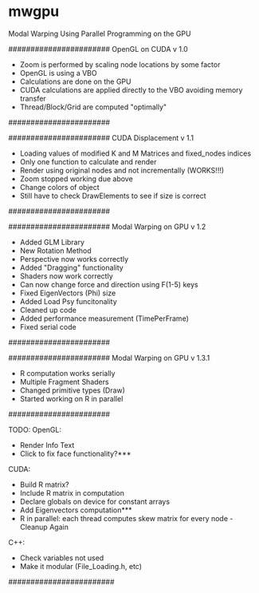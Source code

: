 mwgpu
=====

Modal Warping Using Parallel Programming on the GPU

#######################
OpenGL on CUDA v 1.0

- Zoom is performed by scaling node locations by some factor
- OpenGL is using a VBO
- Calculations are done on the GPU
- CUDA calculations are applied directly to the VBO avoiding memory transfer
- Thread/Block/Grid are computed "optimally" 

#######################


#######################
CUDA Displacement v 1.1

- Loading values of modified K and M Matrices and fixed_nodes indices
- Only one function to calculate and render
- Render using original nodes and not incrementally (WORKS!!!)
- Zoom stopped working due above
- Change colors of object
- Still have to check DrawElements to see if size is correct


#######################

#######################
Modal Warping on GPU v 1.2

- Added GLM Library
- New Rotation Method
- Perspective now works correctly
- Added "Dragging" functionality
- Shaders now work correctly
- Can now change force and direction using F(1-5) keys
- Fixed EigenVectors (Phi) size
- Added Load Psy funcitonality
- Cleaned up code
- Added performance measurement (TimePerFrame)
- Fixed serial code

#######################

#######################
Modal Warping on GPU v 1.3.1
- R computation works serially
- Multiple Fragment Shaders
- Changed primitive types (Draw)
- Started working on R in parallel


#######################

TODO:
OpenGL:
- Render Info Text
- Click to fix face functionality?***

CUDA:
- Build R matrix?
- Include R matrix in computation
- Declare globals on device for constant arrays
- Add Eigenvectors computation***
- R in parallel:
	each thread computes skew matrix for every node
-Cleanup Again


C++:
- Check variables not used
- Make it modular (File_Loading.h, etc)

########################


